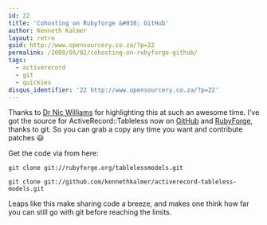 ```yaml
---
id: 22
title: 'Cohosting on Rubyforge &#038; GitHub'
author: Kenneth Kalmer
layout: retro
guid: http://www.opensourcery.co.za/?p=22
permalink: /2008/05/02/cohosting-on-rubyforge-github/
tags:
  - activerecord
  - git
  - quickies
disqus_identifier: '22 http://www.opensourcery.co.za/?p=22'
---
```


Thanks to [Dr Nic Williams][1] for highlighting this at such an awesome time. I&#8217;ve got the source for ActiveRecord::Tableless now on [GitHub][2] and [RubyForge][3], thanks to git. So you can grab a copy any time you want and contribute patches 😃

Get the code via from here:

`git clone git://rubyforge.org/tablelessmodels.git`

`git clone git://github.com/kennethkalmer/activerecord-tableless-models.git`

Leaps like this make sharing code a breeze, and makes one think how far you can still go with git before reaching the limits.

 [1]: http://drnicwilliams.com/2008/04/08/git-for-rubyforge-accounts/
 [2]: http://github.com/kennethkalmer/activerecord-tableless-models/tree/master
 [3]: http://rubyforge.org/scm/?group_id=6157
